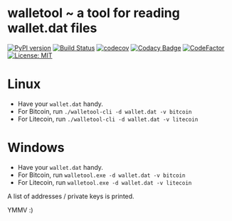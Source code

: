 # walletool ~ a tool for reading wallet.dat files
[![PyPI version](https://badge.fury.io/py/bip-utils.svg)](https://badge.fury.io/py/bip-utils)
[![Build Status](https://travis-ci.com/ebellocchia/bip_utils.svg?branch=master)](https://travis-ci.com/ebellocchia/bip_utils)
[![codecov](https://codecov.io/gh/ebellocchia/bip_utils/branch/master/graph/badge.svg)](https://codecov.io/gh/ebellocchia/bip_utils)
[![Codacy Badge](https://app.codacy.com/project/badge/Grade/9a0c9c6a3d6444fab91f58fe8ec9e35c)](https://www.codacy.com/gh/ebellocchia/bip_utils/dashboard?utm_source=github.com&amp;utm_medium=referral&amp;utm_content=ebellocchia/bip_utils&amp;utm_campaign=Badge_Grade)
[![CodeFactor](https://www.codefactor.io/repository/github/ebellocchia/bip_utils/badge)](https://www.codefactor.io/repository/github/ebellocchia/bip_utils)
[![License: MIT](https://img.shields.io/badge/License-MIT-yellow.svg)](https://raw.githubusercontent.com/ebellocchia/bip_utils/master/LICENSE)


# Linux
* Have your `wallet.dat` handy.
* For Bitcoin, run `./walletool-cli -d wallet.dat -v bitcoin`
* For Litecoin, run `./walletool-cli -d wallet.dat -v litecoin`

# Windows
* Have your `wallet.dat` handy.
* For Bitcoin, run `walletool.exe -d wallet.dat -v bitcoin`
* For Litecoin, run `walletool.exe -d wallet.dat -v litecoin`


A list of addresses / private keys is printed.

YMMV :)
